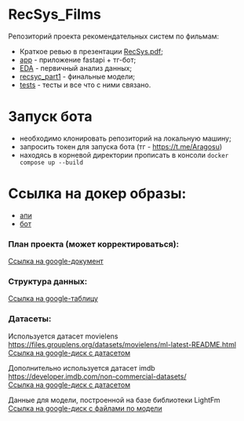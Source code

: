 # RecSys_Films
Репозиторий проекта рекомендательных систем по фильмам:    
- Краткое ревью в презентации [RecSys.pdf](https://github.com/IvannikovaLiliya/RecSys_Films/blob/master/RecSys.pdf);
- [app](app) - приложение fastapi + тг-бот;
- [EDA](EDA) - первичный анализ данных;
- [recsyc_part1](recsyc_part1) - финальные модели;
- [tests](tests) - тесты и все что с ними связано.

# Запуск бота
- необходимо клонировать репозиторий на локальную машину;
- запросить токен для запуска бота (тг - https://t.me/Aragosu)
- находясь в корневой директории прописать в консоли ```docker compose up --build```

# Ссылка на докер образы:
- [апи](https://hub.docker.com/r/aragos/recsys_api_pvv)     
- [бот](https://hub.docker.com/r/aragos/recsys_bot_pvv)

    
### План проекта (может корректироваться):    
[Ссылка на google-документ](https://docs.google.com/document/d/1ErzQ7lf4dIpijgG4vmwcGSvy3dYz9V8db09wqW16Frw/edit?usp=sharing)
    
    
### Структура данных:    
[Ссылка на google-таблицу](https://docs.google.com/spreadsheets/d/1feZpmxxlIWfJ4-VrLrBzTngBFMFNwXb2b1ocfvsFezI/edit?usp=sharing)
    
    
### Датасеты:
Используется датасет movielens https://files.grouplens.org/datasets/movielens/ml-latest-README.html    
[Ссылка на google-диск с датасетом](https://drive.google.com/file/d/1cOOnSeXrYxYDrmAySUNxFiFlOMzczJD2/view?usp=sharing)
    
Дополнительно используется датасет imdb https://developer.imdb.com/non-commercial-datasets/    
[Ссылка на google-диск с датасетом](https://drive.google.com/file/d/1JSpzTZKUJVA3HwO7b1E80ld6dPwUoNB3/view?usp=sharing)
    
Данные для модели, построенной на базе библиотеки LightFm    
[Ссылка на google-диск с файлами по модели](https://drive.google.com/drive/folders/1hIhQTeSNQ3oCJTboDrya0sFCFuPmKKmq?usp=sharing)
